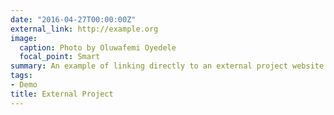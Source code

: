 ```yaml
---
date: "2016-04-27T00:00:00Z"
external_link: http://example.org
image:
  caption: Photo by Oluwafemi Oyedele
  focal_point: Smart
summary: An example of linking directly to an external project website using `external_link`. 
tags:
- Demo
title: External Project
---
```


